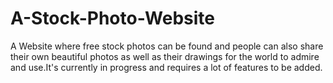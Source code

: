# A-Stock-Photo-Website
A Website where free stock photos can be found and people can also share their own beautiful photos as well as their drawings for the world 
to admire and use.It's currently in progress and requires a lot of features to be added.
